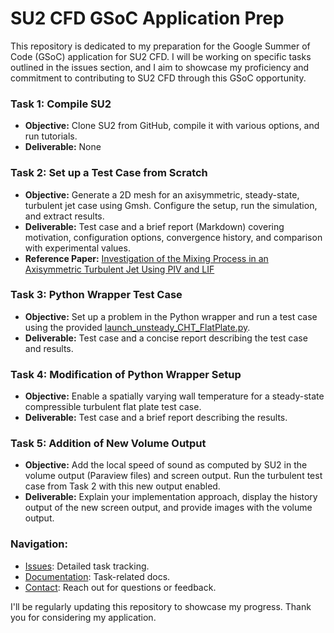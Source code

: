 # SU2 CFD GSoC Application Prep

This repository is dedicated to my preparation for the Google Summer of Code (GSoC) application for SU2 CFD. I will be working on specific tasks outlined in the issues section, and I aim to showcase my proficiency and commitment to contributing to SU2 CFD through this GSoC opportunity.

### Task 1: Compile SU2

- **Objective:** Clone SU2 from GitHub, compile it with various options, and run tutorials.
- **Deliverable:** None

### Task 2: Set up a Test Case from Scratch

- **Objective:** Generate a 2D mesh for an axisymmetric, steady-state, turbulent jet case using Gmsh. Configure the setup, run the simulation, and extract results.
- **Deliverable:** Test case and a brief report (Markdown) covering motivation, configuration options, convergence history, and comparison with experimental values.
- **Reference Paper:** [Investigation of the Mixing Process in an Axisymmetric Turbulent Jet Using PIV and LIF](https://www.researchgate.net/publication/254224677_Investigation_of_the_Mixing_Process_in_an_Axisymmetric_Turbulent_Jet_Using_PIV_and_LIF)

### Task 3: Python Wrapper Test Case

- **Objective:** Set up a problem in the Python wrapper and run a test case using the provided [launch_unsteady_CHT_FlatPlate.py](https://github.com/su2code/SU2/blob/master/TestCases/py_wrapper/flatPlate_unsteady_CHT/launch_unsteady_CHT_FlatPlate.py).
- **Deliverable:** Test case and a concise report describing the test case and results.

### Task 4: Modification of Python Wrapper Setup

- **Objective:** Enable a spatially varying wall temperature for a steady-state compressible turbulent flat plate test case.
- **Deliverable:** Test case and a brief report describing the results.

### Task 5: Addition of New Volume Output

- **Objective:** Add the local speed of sound as computed by SU2 in the volume output (Paraview files) and screen output. Run the turbulent test case from Task 2 with this new output enabled.
- **Deliverable:** Explain your implementation approach, display the history output of the new screen output, and provide images with the volume output.

### Navigation:

- [Issues](link): Detailed task tracking.
- [Documentation](link): Task-related docs.
- [Contact](kashyapvidhan@gmail.com): Reach out for questions or feedback.

I'll be regularly updating this repository to showcase my progress. Thank you for considering my application.
